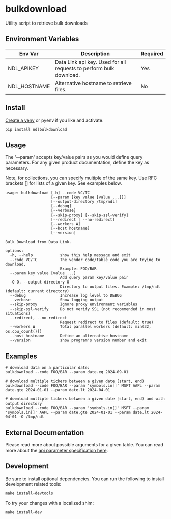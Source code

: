 # bulkdownload

Utility script to retrieve bulk downloads

## Environment Variables

Env Var | Description | Required
-- | -- | --
NDL_APIKEY | Data Link api key.  Used for all requests to perform bulk download. | Yes
NDL_HOSTNAME | Alternative hostname to retrieve files. | No

## Install

[Create a venv](https://docs.python.org/3/library/venv.html) or pyenv if you
like and activate.

```shell
pip install ndlbulkdownload
```

## Usage

The '--param' accepts key/value pairs as you would define query parameters.
For any given product documentation, define the key as necessary.

Note, for collections, you can specify multiple of the same key. Use RFC
brackets [] for lists of a given key.  See examples below.

```shell
usage: bulkdownload [-h] --code VC/TC
                    [--param [key value [value ...]]]
                    [--output-directory /tmp/ndl]
                    [--debug]
                    [--verbose]
                    [--skip-proxy] [--skip-ssl-verify]
                    [--redirect | --no-redirect]
                    [--workers W]
                    [--host hostname]
                    [--version]

Bulk Download from Data Link.

options:
  -h, --help            show this help message and exit
  --code VC/TC          The vendor_code/table_code you are trying to download.
                        Example: FOO/BAR
  --param key value [value ...]
                        Add query param key/value pair
  -O O, --output-directory O
                        Directory to output files. Example: /tmp/ndl (default: current directory)
  --debug               Increase log level to DEBUG
  --verbose             Show logging output
  --skip-proxy          Ignore proxy environment variables
  --skip-ssl-verify     Do not verify SSL (not recommended in most situations)
  --redirect, --no-redirect
                        Request redirect to files (default: true)
  --workers W           Total parallel workers (default: min(32, os.cpu_count()))
  --host hostname       Define an alternative hostname
  --version             show program's version number and exit
```

## Examples

```shell
# download data on a particular date:
bulkdownload --code FOO/BAR --param date.eq 2024-09-01

# download multiple tickers between a given date [start, end)
bulkdownload --code FOO/BAR --param 'symbols.in[]' MSFT AAPL --param date.gte 2024-01-01 --param date.lt 2024-04-01

# download multiple tickers between a given date [start, end) and with output directory
bulkdownload --code FOO/BAR --param 'symbols.in[]' MSFT --param 'symbols.in[]' AAPL --param date.gte 2024-01-01 --param date.lt 2024-04-01 -O /tmp/ndl
```

## External Documentation

Please read more about possible arguments for a given table.  You can read
more about the [api parameter specification here](https://docs.data.nasdaq.com/docs/large-table-download).

## Development

Be sure to install optional dependencies. You can run the following to install
development related tools:

```shell
make install-devtools
```

To try your changes with a localized shim:

```shell
make install-dev
